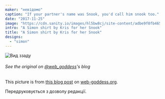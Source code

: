 ```yaml
---
maker: "невідомо"
caption: "If your partner's name was Snook, you'd call him snook too."
date: "2017-11-25"
image: "https://cdn.sanity.io/images/hl5bw8cj/site-content/adbe9f0fb465866669913ed393d77c0ae48a59f7-2000x2667.jpg"
intro: "A Simon shirt by Kris for her Snook"
title: "A Simon shirt by Kris for her Snook"
designs:
  - "simon"
---
```


![Вид ззаду](https://posts.freesewing.org/uploads/simon_on_snook_high_back_405a53e578.jpg "Вид ззаду")

<Note>

###### See the original on [@web_goddess](/users/web_goddess)'s blog
This picture is from [this blog post](https://www.web-goddess.org/archive/18117) 
on [web-goddess.org](https://www.web-goddess.org/).

Передруковується з дозволу редакції.

</Note>
